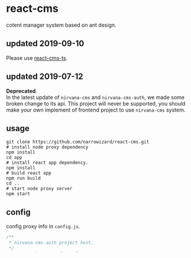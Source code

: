 # react-cms
cotent manager system based on ant design.  

## updated 2019-09-10
Please use [react-cms-ts](https://github.com/narrowizard/react-cms-ts).

## updated 2019-07-12
**Deprecated**.  
In the latest update of `nirvana-cms` and `nirvana-cms-auth`, we made some broken change to its api. This project will never be supported, you should make your own implement of frontend project to use `nirvana-cms` system.

## usage
```
git clone https://github.com/narrowizard/react-cms.git
# install node proxy dependency
npm install
cd app
# install react app dependency.
npm install
# build react app
npm run build
cd ..
# start node proxy server
npm start
```

## config
config proxy info in `config.js`.
```js
/**
 * nirvana-cms-auth project host.
 */
exports.authProxyConfig = {
    protocol: "http:",
    hostname: "127.0.0.1",
    port: "8081",
}

/**
 * setting proxy table
 * tips: /auth router segement is kept to cms usage. 
 */
exports.proxyTable = {
    "/user": '10.0.0.236:8080' // nirvana-cms project host
    "/myapi": 'api.mydomain.com' // config your own proxy here, normally an intranet address.
}

/**
 * page router for production mode.
 */
exports.pageRouter = ["/login", "/layout", "/layout/*"]
```

## development
in develepment mode, static resource request will be proxy to `localhost:8080`(configured in `proxy` props of `app/package.json`).
```shell
npm start # start node proxy, default localhost:8080
cd app
npm start # run react dev server, default localhost:3000
```

## optimize
+ login field real-time validation.
+ cancel async request in componentDidUnMount
+ redirect to login page if request returns 403 Login:UnLoginError